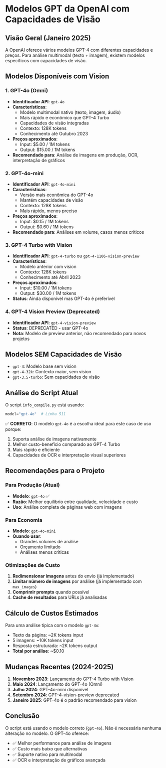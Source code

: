 # Modelos GPT da OpenAI com Capacidades de Visão

## Visão Geral (Janeiro 2025)

A OpenAI oferece vários modelos GPT-4 com diferentes capacidades e preços. Para análise multimodal (texto + imagem), existem modelos específicos com capacidades de visão.

## Modelos Disponíveis com Vision

### 1. GPT-4o (Omni)
- **Identificador API**: `gpt-4o`
- **Características**:
  - Modelo multimodal nativo (texto, imagem, áudio)
  - Mais rápido e econômico que GPT-4 Turbo
  - Capacidades de visão integradas
  - Contexto: 128K tokens
  - Conhecimento até Outubro 2023
- **Preços aproximados**:
  - Input: $5.00 / 1M tokens
  - Output: $15.00 / 1M tokens
- **Recomendado para**: Análise de imagens em produção, OCR, interpretação de gráficos

### 2. GPT-4o-mini
- **Identificador API**: `gpt-4o-mini`
- **Características**:
  - Versão mais econômica do GPT-4o
  - Mantém capacidades de visão
  - Contexto: 128K tokens
  - Mais rápido, menos preciso
- **Preços aproximados**:
  - Input: $0.15 / 1M tokens
  - Output: $0.60 / 1M tokens
- **Recomendado para**: Análises em volume, casos menos críticos

### 3. GPT-4 Turbo with Vision
- **Identificador API**: `gpt-4-turbo` ou `gpt-4-1106-vision-preview`
- **Características**:
  - Modelo anterior com vision
  - Contexto: 128K tokens
  - Conhecimento até Abril 2023
- **Preços aproximados**:
  - Input: $10.00 / 1M tokens
  - Output: $30.00 / 1M tokens
- **Status**: Ainda disponível mas GPT-4o é preferível

### 4. GPT-4 Vision Preview (Deprecated)
- **Identificador API**: `gpt-4-vision-preview`
- **Status**: DEPRECATED - usar GPT-4o
- **Nota**: Modelo de preview anterior, não recomendado para novos projetos

## Modelos SEM Capacidades de Visão

- `gpt-4`: Modelo base sem vision
- `gpt-4-32k`: Contexto maior, sem vision
- `gpt-3.5-turbo`: Sem capacidades de visão

## Análise do Script Atual

O script `info_compile.py` está usando:
```python
model="gpt-4o"  # Linha 511
```

✅ **CORRETO**: O modelo `gpt-4o` é a escolha ideal para este caso de uso porque:
1. Suporta análise de imagens nativamente
2. Melhor custo-benefício comparado ao GPT-4 Turbo
3. Mais rápido e eficiente
4. Capacidades de OCR e interpretação visual superiores

## Recomendações para o Projeto

### Para Produção (Atual)
- **Modelo**: `gpt-4o` ✅
- **Razão**: Melhor equilíbrio entre qualidade, velocidade e custo
- **Uso**: Análise completa de páginas web com imagens

### Para Economia
- **Modelo**: `gpt-4o-mini`
- **Quando usar**: 
  - Grandes volumes de análise
  - Orçamento limitado
  - Análises menos críticas

### Otimizações de Custo

1. **Redimensionar imagens** antes do envio (já implementado)
2. **Limitar número de imagens** por análise (já implementado com `max_images`)
3. **Comprimir prompts** quando possível
4. **Cache de resultados** para URLs já analisadas

## Cálculo de Custos Estimados

Para uma análise típica com o modelo `gpt-4o`:
- Texto da página: ~2K tokens input
- 5 imagens: ~10K tokens input
- Resposta estruturada: ~2K tokens output
- **Total por análise**: ~$0.10

## Mudanças Recentes (2024-2025)

1. **Novembro 2023**: Lançamento do GPT-4 Turbo with Vision
2. **Maio 2024**: Lançamento do GPT-4o (Omni)
3. **Julho 2024**: GPT-4o-mini disponível
4. **Setembro 2024**: GPT-4-vision-preview deprecated
5. **Janeiro 2025**: GPT-4o é o padrão recomendado para vision

## Conclusão

O script está usando o modelo correto (`gpt-4o`). Não é necessária nenhuma alteração no modelo. O GPT-4o oferece:
- ✅ Melhor performance para análise de imagens
- ✅ Custo mais baixo que alternativas
- ✅ Suporte nativo para multimodal
- ✅ OCR e interpretação de gráficos avançada
